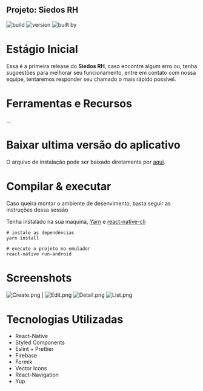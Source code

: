 ## Projeto: Siedos RH

![build](https://img.shields.io/badge/build-passing-brightgreen.svg) ![version](https://img.shields.io/badge/version-1.0.0-9cf.svg) ![built by](https://img.shields.io/badge/built_by-Rodrigo_Gomes-5b2afb.svg)

# Estágio Inicial

Essa é a primeira release do **Siedos RH**, caso encontre algum erro ou, tenha sugoestões para melhorar seu funcionamento, entre em contato com nossa equipe, tentaremos responder seu chamado o mais rápido possivel.

# Ferramentas e Recursos

...

# Baixar ultima versão do aplicativo

O arquivo de instalação pode ser baixado diretamente por [aqui](https://gitlab.com/rodgomesc/rh_challenge/-/releases).

# Compilar & executar

Caso queira montar o ambiente de desenvimento, basta seguir as instruções dessa sessão

Tenha instalado na sua maquina, [Yarn](https://yarnpkg.com/pt-BR/docs/install) e [react-native-cli](https://www.christianengvall.se/install-react-native/)

```shell
# instale as dependências
yarn install

# execute o projeto no emulador
react-native run-android
```

# Screenshots

![Create.png](https://i.loli.net/2019/09/17/MTKZIYFPpOy2zwm.png) | ![Edit.png](https://i.loli.net/2019/09/17/VNsmSwbrJHMqG6L.png)
![Detail.png](https://i.loli.net/2019/09/17/W9Pgiu7nbDyz8fE.png)
![List.png](https://i.loli.net/2019/09/17/PXOBeEqD2THCzt6.png)

# Tecnologias Utilizadas

- React-Native
- Styled Components
- Eslint + Prettier
- Firebase
- Formik
- Vector Icons
- React-Navigation
- Yup
